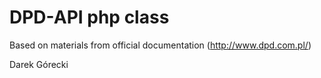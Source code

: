 # DPD-API php class #
Based on materials from official documentation (http://www.dpd.com.pl/)

Darek Górecki